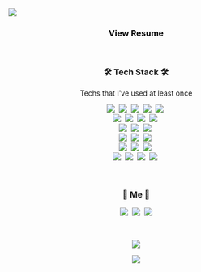 <a href="https://www.notion.so/199eba55aa3e4b1f936f49470f612a93">
    <img src="https://capsule-render.vercel.app/api?type=slice&color=auto&fontColor=black&height=300&section=header&text=Myounghee%20Jo&fontSize=85&animation=twinkling" />
</a>

<h3 align="center">
    <a href="https://www.notion.so/199eba55aa3e4b1f936f49470f612a93" style="color: black; text-decoration: none;"> 
	View Resume
    </a>
</h3>

<br>


<h3 align="center">🛠 Tech Stack 🛠</h3>

<p align="center"> Techs that I've used at least once </p>

<p align="center">
  <img src="https://img.shields.io/badge/Python-3766AB?style=flat-square&logo=Python&logoColor=white"/></a>&nbsp 
  <img src="https://img.shields.io/badge/C-A8B9CC?style=flat-square&logo=C&logoColor=white"/></a>&nbsp 
  <img src="https://img.shields.io/badge/JavaScript-f7df1e?style=flat-square&logo=javascript&logoColor=white"/></a>&nbsp 
  <img src="https://img.shields.io/badge/HTML5-e34f26?style=flat-square&logo=html5&logoColor=white"/></a>&nbsp
  <img src="https://img.shields.io/badge/CSS3-1572B6?style=flat-square&logo=css3&logoColor=white"/></a>&nbsp
  <br>
  <img src="https://img.shields.io/badge/Vue.js-4FC08D?style=flat-square&logo=Vue.js&logoColor=white"/></a>&nbsp
  <img src="https://img.shields.io/badge/Spring-6DB33F?style=flat-square&logo=Spring&logoColor=white"/></a>&nbsp
  <img src="https://img.shields.io/badge/Django-092E20?style=flat-square&logo=Django&logoColor=white"/></a>&nbsp 
  <img src="https://img.shields.io/badge/Bootstrap-7952B3?style=flat-square&logo=Bootstrap&logoColor=white"/></a>&nbsp
  <br>
  <img src="https://img.shields.io/badge/MySQL-4479A1?style=flat-square&logo=MySQL&logoColor=white"/></a>&nbsp
  <img src="https://img.shields.io/badge/PostgreSQL-336791?style=flat-square&logo=PostgreSQL&logoColor=white"/></a>&nbsp
  <img src="https://img.shields.io/badge/SQLite-003B57?style=flat-square&logo=SQLite&logoColor=white"/></a>&nbsp
  <br>
  <img src="https://img.shields.io/badge/Node.js-339933?style=flat-square&logo=Node.js&logoColor=white"/></a>&nbsp
  <img src="https://img.shields.io/badge/pandas-150458?style=flat-square&logo=pandas&logoColor=white"/></a>&nbsp
  <img src="https://img.shields.io/badge/TensorFlow-ff6f00?style=flat-square&logo=tensorflow&logoColor=white"/></a>&nbsp
  <br>
  <img src="https://img.shields.io/badge/AWS-232F3E?style=flat-square&logo=amazon%20AWS&logoColor=white"/></a>&nbsp
  <img src="https://img.shields.io/badge/RaspberryPi-C51A4A?style=flat-square&logo=Raspberry%20Pi&logoColor=white"/></a>&nbsp
  <img src="https://img.shields.io/badge/Heroku-430098?style=flat-square&logo=Heroku&logoColor=white"/></a>&nbsp
  <br>
  <img src="https://img.shields.io/badge/Slack-4A154B?style=flat-square&logo=Slack&logoColor=white"/></a>&nbsp
  <img src="https://img.shields.io/badge/Jira-0052CC?style=flat-square&logo=Jira%20software&logoColor=white"/></a>&nbsp
  <img src="https://img.shields.io/badge/Gitlab-FCA121?style=flat-square&logo=Gitlab&logoColor=white"/></a>&nbsp
  <img src="https://img.shields.io/badge/Trello-0079BF?style=flat-square&logo=Trello&logoColor=white"/></a>&nbsp
</p>
<br>

<h3 align="center"> 🍒 Me 🍒 </h3>
<p align="center">
    <!--
  <a href="https://maeng2world.tistory.com/"><img src="https://img.shields.io/badge/Tech%20Blog-11B48A?style=flat-square&logo=Vimeo&logoColor=white&link=https://maeng2world.tistory.com/"/></a>&nbsp
-->
  <a href="https://maeng2world.tistory.com/"><img src="https://img.shields.io/badge/Tech%20Blog-11B48A?style=flat-square&logo=Vimeo&logoColor=white&link=https://maeng2world.tistory.com/"/></a>&nbsp
  <a href="https://www.instagram.com/myoung__xd/"><img src="https://img.shields.io/badge/Instagram-E4405F?style=flat-square&logo=Instagram&logoColor=white&link=https://www.instagram.com/myoung__xd/"/></a>&nbsp
  <a href="mailto:jomyounghee32@gmail.com"><img src="https://img.shields.io/badge/Gmail-d14836?style=flat-square&logo=Gmail&logoColor=white&link=jomyounghee32@gmail.com"/></a>
</p>
<br>

<p align="center">
    <a href="https://hits.seeyoufarm.com"><img src="https://hits.seeyoufarm.com/api/count/incr/badge.svg?url=https://github.com/Jo-Myounghee/hit-counter&count_bg=%23FFB100&title_bg=%23555555&icon=&icon_color=%23E7E7E7&title=hits&edge_flat=false"/></a>
</p>

<p align="center">
    <img src="https://github-readme-stats.vercel.app/api?username=Jo-Myounghee&show_icons=true&theme=flag-india&count_private=true"/></a>
</p>



